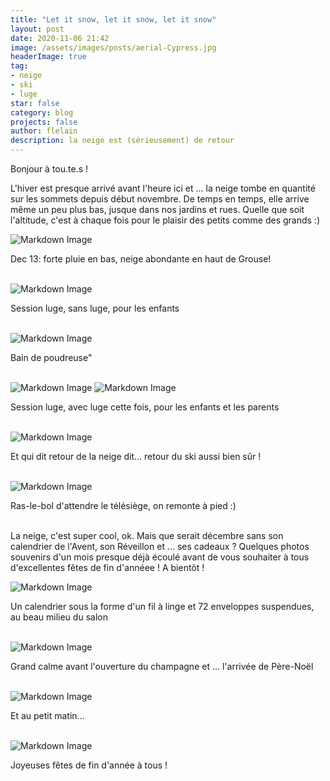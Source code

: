 ```yaml
---
title: "Let it snow, let it snow, let it snow"
layout: post
date: 2020-11-06 21:42
image: /assets/images/posts/aerial-Cypress.jpg
headerImage: true
tag:
- neige
- ski
- luge
star: false
category: blog
projects: false
author: flelain
description: la neige est (sérieusement) de retour
---
```


Bonjour à tou.te.s !

L'hiver est presque arrivé avant l'heure ici et ... la neige tombe en quantité sur les sommets depuis début novembre. De temps en temps, elle arrive même un peu plus bas, jusque dans nos jardins et rues. Quelle que soit l'altitude, c'est à chaque fois pour le plaisir des petits comme des grands :)
<br>

![Markdown Image](/assets/images/posts/Grouse-snow-getaway-1.jpg)
<figcaption class="caption">Dec 13: forte pluie en bas, neige abondante en haut de Grouse!</figcaption>
<br>

![Markdown Image](/assets/images/posts/Grouse-snow-getaway-2.jpg)
<figcaption class="caption">Session luge, sans luge, pour les enfants</figcaption>
<br>

![Markdown Image](/assets/images/posts/Grouse-snow-getaway-3.jpg)
<figcaption class="caption">Bain de poudreuse"</figcaption>
<br>

![Markdown Image](/assets/images/posts/Grouse-snow-getaway-4.jpg)
![Markdown Image](/assets/images/posts/Grouse-snow-getaway-5.jpg)
<figcaption class="caption">Session luge, avec luge cette fois, pour les enfants et les parents</figcaption>
<br>

![Markdown Image](/assets/images/posts/Cypress-ski-Dec-24-4-of-us.jpg)
<figcaption class="caption">Et qui dit retour de la neige dit... retour du ski aussi bien sûr !</figcaption>
<br>

![Markdown Image](/assets/images/posts/Cypress-ski-Charlotte-goes-uphill.jpg)
<figcaption class="caption">Ras-le-bol d'attendre le télésiège, on remonte à pied :)</figcaption>
<br>

La neige, c'est super cool, ok. Mais que serait décembre sans son calendrier de l'Avent, son Réveillon et ... ses cadeaux ? Quelques photos souvenirs d'un mois presque déjà écoulé avant de vous souhaiter à tous d'excellentes fêtes de fin d'annéee ! A bientôt !
<br>

![Markdown Image](/assets/images/posts/Advent-calendar.jpg)
<figcaption class="caption">Un calendrier sous la forme d'un fil à linge et 72 enveloppes suspendues, au beau milieu du salon</figcaption>
<br>

![Markdown Image](/assets/images/posts/patience-before-Santas-visit.jpg)
<figcaption class="caption">Grand calme avant l'ouverture du champagne et ... l'arrivée de Père-Noël</figcaption>
<br>

![Markdown Image](/assets/images/posts/Santa-passed-by.jpg)
<figcaption class="caption">Et au petit matin...</figcaption>
<br>

![Markdown Image](/assets/images/posts/merry-Christmas.jpg)
<figcaption class="caption">Joyeuses fêtes de fin d'année à tous !</figcaption>
<br>
